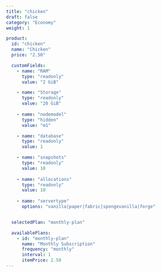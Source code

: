 ```yaml
---
title: "chicken"
draft: false
category: "Economy"
weight: 1

product:
  id: "chicken"
  name: "Chicken"
  price: "2.50"

  customFields:
    - name: "RAM"
      type: "readonly"
      value: "2 GiB"

    - name: "Storage"
      type: "readonly"
      value: "20 GiB" 
      
    - name: "nodemodel"
      type: "hidden"
      value: "m1"

    - name: "database"
      type: "readonly"
      value: 1

    - name: "snapshots"
      type: "readonly"
      value: 10
      
    - name: "allocations"
      type: "readonly"
      value: 10
      
    - name: "servertype"
      options: "vanilla|paper|fabric|spongevanilla|forge"


  selectedPlan: "monthly-plan"

  availablePlans:
    - id: "monthly-plan"
      name: "Monthly Subscription"
      frequency: "monthly"
      interval: 1
      itemPrice: 2.50
---
```

